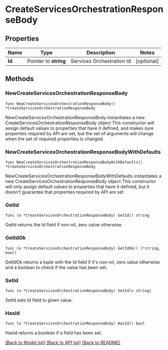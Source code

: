 # CreateServicesOrchestrationResponseBody

## Properties

Name | Type | Description | Notes
------------ | ------------- | ------------- | -------------
**Id** | Pointer to **string** | Services Orchestration Id | [optional] 

## Methods

### NewCreateServicesOrchestrationResponseBody

`func NewCreateServicesOrchestrationResponseBody() *CreateServicesOrchestrationResponseBody`

NewCreateServicesOrchestrationResponseBody instantiates a new CreateServicesOrchestrationResponseBody object
This constructor will assign default values to properties that have it defined,
and makes sure properties required by API are set, but the set of arguments
will change when the set of required properties is changed

### NewCreateServicesOrchestrationResponseBodyWithDefaults

`func NewCreateServicesOrchestrationResponseBodyWithDefaults() *CreateServicesOrchestrationResponseBody`

NewCreateServicesOrchestrationResponseBodyWithDefaults instantiates a new CreateServicesOrchestrationResponseBody object
This constructor will only assign default values to properties that have it defined,
but it doesn't guarantee that properties required by API are set

### GetId

`func (o *CreateServicesOrchestrationResponseBody) GetId() string`

GetId returns the Id field if non-nil, zero value otherwise.

### GetIdOk

`func (o *CreateServicesOrchestrationResponseBody) GetIdOk() (*string, bool)`

GetIdOk returns a tuple with the Id field if it's non-nil, zero value otherwise
and a boolean to check if the value has been set.

### SetId

`func (o *CreateServicesOrchestrationResponseBody) SetId(v string)`

SetId sets Id field to given value.

### HasId

`func (o *CreateServicesOrchestrationResponseBody) HasId() bool`

HasId returns a boolean if a field has been set.


[[Back to Model list]](../README.md#documentation-for-models) [[Back to API list]](../README.md#documentation-for-api-endpoints) [[Back to README]](../README.md)


